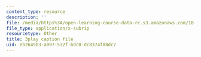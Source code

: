 ```yaml
---
content_type: resource
description: ''
file: /media/https%3A/open-learning-course-data-rc.s3.amazonaws.com/18-01sc-single-variable-calculus-fall-2010/eb2649b3a097532fbdc8dc8374f88dc7_7K1sB05pE0A.vtt
file_type: application/x-subrip
resourcetype: Other
title: 3play caption file
uid: eb2649b3-a097-532f-bdc8-dc8374f88dc7
---
```

